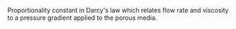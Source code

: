 Proportionality constant in Darcy's law which relates flow rate and viscosity to a pressure gradient applied to the porous media.
